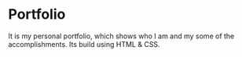 # Portfolio
It is my personal portfolio, which shows who I am and my some of the accomplishments.
Its build using HTML & CSS.
